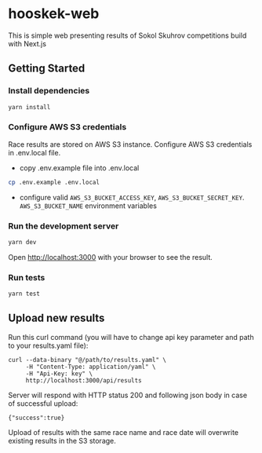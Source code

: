 # hooskek-web

This is simple web presenting results of Sokol Skuhrov competitions build with Next.js

## Getting Started

### Install dependencies

```bash
yarn install
```

### Configure AWS S3 credentials
Race results are stored on AWS S3 instance. Configure AWS S3 credentials in .env.local file.

- copy .env.example file into .env.local
```bash
cp .env.example .env.local
```

- configure valid `AWS_S3_BUCKET_ACCESS_KEY`, `AWS_S3_BUCKET_SECRET_KEY`. `AWS_S3_BUCKET_NAME` environment variables


### Run the development server

```bash
yarn dev
```

Open [http://localhost:3000](http://localhost:3000) with your browser to see the result.

### Run tests

```bash
yarn test
```

## Upload new results

Run this curl command (you will have to change api key parameter and path to your results.yaml file):

```
curl --data-binary "@/path/to/results.yaml" \
     -H "Content-Type: application/yaml" \
     -H "Api-Key: key" \
     http://localhost:3000/api/results
```

Server will respond with HTTP status 200 and following json body in case of successful upload:
```
{"success":true}
```

Upload of results with the same race name and race date will overwrite existing results in the S3 storage.
